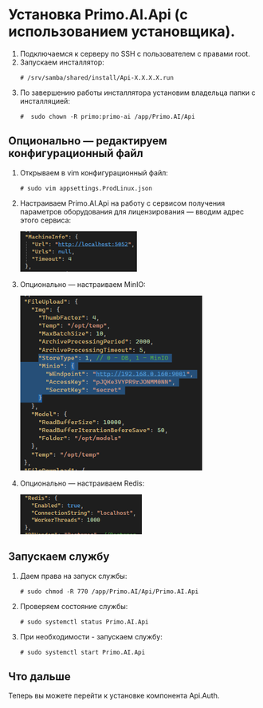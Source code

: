 # Установка Primo.AI.Api (с использованием установщика).

1. Подключаемся к серверу по SSH с пользователем с правами root. 
1. Запускаем инсталлятор:
   ```
   # /srv/samba/shared/install/Api-X.X.X.X.run
   ```
1. По завершению работы инсталлятора установим владельца папки с инсталляцией:
   ```
   #  sudo chown -R primo:primo-ai /app/Primo.AI/Api
   ```


## Опционально — редактируем конфигурационный файл

1. Открываем в vim конфигурационный файл:
   ```
   # sudo vim appsettings.ProdLinux.json
   ```

1. Настраиваем Primo.AI.Api на работу с сервисом получения параметров оборудования для лицензирования — вводим адрес этого сервиса:

   ![](<../../../../.gitbook/assets1/primo-ai/install/api/API-2.png>)

1. Опционально — настраиваем MinIO:
 
   ![](<../../../../.gitbook/assets1/primo-ai/install/api/API-4.png>)

1. Опционально — настраиваем Redis:
 
   ![](<../../../../.gitbook/assets1/primo-ai/install/api/API-5.png>)


## Запускаем службу
1. Даем права на запуск службы:
   ```
   # sudo chmod -R 770 /app/Primo.AI/Api/Primo.AI.Api
   ```
1. Проверяем состояние службы:
   ```
   # sudo systemctl status Primo.AI.Api
   ```
1. При необходимости - запускаем службу:
   ```
   # sudo systemctl start Primo.AI.Api
   ```


## Что дальше

Теперь вы можете перейти к установке компонента Api.Auth.

